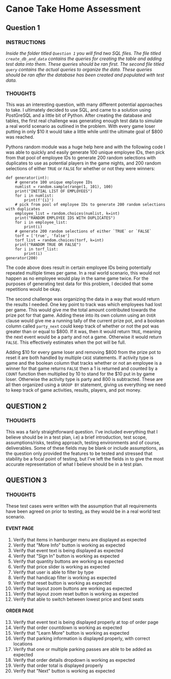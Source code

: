 # Canoe Take Home Assessment

## Question 1

### INSTRUCTIONS
*Inside the folder titled `Question 1` you will find two SQL files. The file titled `create_db_and_data` contains the queries for creating the table and adding test data into them. These queries should be ran first. The second file titled `query` contains the actual queries to organize the data. These queries should be ran after the database has been created and populated with test data.*

### THOUGHTS
This was an interesting question, with many different potential approaches to take. I ultimately decided to use SQL, and came to a solution using PostGreSQL and a little bit of Python. After creating the database and tables, the first real challenge was generating enough test data to simulate a real world scenario as outlined in the problem. With every game loser putting in only $10 it would take a little while until the ultimate goal of $800 was reached. 

Pythons random module was a huge help here and with the following code I was able to quickly and easily generate 100 unique employee IDs, then pick from that pool of employee IDs to generate 200 random selections with duplicates to use as potential players in the game nights, and 200 random selections of either `TRUE` or `FALSE` for whether or not they were winners:   

```
def generator(int):
    # generate 100 unique employee IDs
    numlist = random.sample(range(1, 101), 100)
    print("INITIAL LIST OF EMPLOYEES")
    for i in numlist:
        print(f'{i}')
    # pick from pool of employee IDs to generate 200 random selections with duplicates 
    employee_list = random.choices(numlist, k=int)
    print("RANDOM EMPLOYEE IDS WITH DUPLICATES")
    for i in employee_list:
        print(i)
    # generate 200 random selections of either `TRUE` or `FALSE`
    torf = ['true', 'false']
    torf_list = random.choices(torf, k=int)
    print("RANDOM TRUE OR FALSE")
    for i in torf_list:
        print(i)
generator(200)
```

The code above does result in certain employee IDs being potentially repeated multiple times per game. In a real world scenario, this would not happen as no employee would play in the same game twice. For the purposes of generating test data for this problem, I decided that some repetitions would be okay. 

The second challenge was organizing the data in a way that would return the results I needed. 
One key point to track was which employees had lost per game. This would give me the total amount contributed towards the prize pot for that game. Adding these into its own column using an `OVER` clause would give me a running tally of the current prize pot, and a boolean column called `party_next` could keep track of whether or not the pot was greater than or equal to $800. If it was, then it would return `TRUE`, meaning the next event would be a party and not a game. Otherwise it would return `FALSE`. This effectively estimates when the pot will be full. 

Adding $10 for every game loser and removing $800 from the prize pot to reset it are both handled by multiple `CASE` statements. If activity type is game and the boolean column that tracks whether or not an employee is a winner for that game returns `FALSE` then a 1 is returned and counted by a `COUNT` function then multiplied by 10 to stand for the $10 put in by game loser. Otherwise the activity type is party and 800 is subtracted. These are all then organized using a `GROUP BY` statement, giving us everything we need to keep track of game activities, results, players, and pot money. 

## QUESTION 2
### THOUGHTS
This was a fairly straightforward question. I've included everything that I believe should be in a test plan, i.e) a brief introduction, test scope, assumptions/risks, testing approach, testing environments and of course, deliverables. Some of these fields may be blank or include assumptions, as the question only provided the features to be tested and stressed that stability be a focal point of testing, but I've left the fields in to give the most accurate representation of what I believe should be in a test plan. 

## QUESTION 3
### THOUGHTS
These test cases were written with the assumption that all requirements have been agreed on prior to testing, as they would be in a real world test scenario. 

#### EVENT PAGE
1. Verify that items in hamburger menu are displayed as expected
2. Verify that "More Info" button is working as expected
3. Verify that event text is being displayed as expected
4. Verify that "Sign In" button is working as expected
5. Verify that quantity buttons are working as expected
6. Verify that price slider is working as expected
7. Verify that user is able to filter by type
8. Verify that handicap filter is working as expected
9. Verify that reset button is working as expected
10. Verify that layout zoom buttons are working as expected 
11. Verify that layout zoom reset button is working as expected
12. Verify that able to switch between lowest price and best seats 
#### ORDER PAGE
13. Verify that event text is being displayed properly at top of order page
14. Verify that order countdown is working as expected
15. Verify that "Learn More" button is working as expected
16. Verify that parking information is displayed properly, with correct locations
17. Verify that one or multiple parking passes are able to be added as expected
18. Verify that order details dropdown is working as expected
19. Verify that order total is displayed properly
20. Verify that "Next" button is working as expected